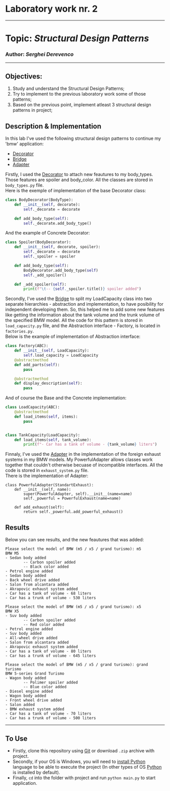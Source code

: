 # Laboratory work nr. 2
-----
# Topic: *Structural Design Patterns*
### Author: *Serghei Derevenco*
-----
## Objectives:
1. Study and understand the Structural Design Patterns;
2. Try to implement to the previous laboratory work some of those patterns;
3. Based on the previous point, implement atleast 3 structural design patterns in project;

## Description & Implementation
In this lab I've used the following structural design patterns to continue my 'bmw' application:  
* [Decorator](https://sourcemaking.com/design_patterns/decorator)
* [Bridge](https://sourcemaking.com/design_patterns/bridge)
* [Adapter](https://sourcemaking.com/design_patterns/adapter)  

Firstly, I used the [Decorator](https://sourcemaking.com/design_patterns/decorator) to attach new feautures to my body_types. Those features are spoiler and body_color. All the classes are stored in `body_types.py` file.  
Here is the exemple of implementation of the base Decorator class:  
```python
class BodyDecorator(BodyType):
    def __init__(self, decorate):
        self._decorate = decorate

    def add_body_type(self):
        self._decorate.add_body_type()
```
And the example of Concrete Decorator:
```python
class Spoiler(BodyDecorator):
    def __init__(self, decorate, spoiler):
        self._decorate = decorate
        self._spoiler = spoiler

    def add_body_type(self):
        BodyDecorator.add_body_type(self)
        self._add_spoiler()

    def _add_spoiler(self):
        print(f"\t-- {self._spoiler.title()} spoiler added")
```

Secondly, I've used the [Bridge](https://sourcemaking.com/design_patterns/bridge) to split my LoadCapacity class into two separate hierarchies - abstraction and implementation, to have posibility for independent developing them. So, this helped me to add some new features like getting the information about the tank volume and the trunk volume of the specified BMW model. All the code for this pattern is stored in `load_capacity.py` file, and the Abstraction interface - Factory, is located in `factories.py`.  
Below is the example of implementation of Abstraction interface:
```python
class Factory(ABC):
    def __init__(self, LoadCapacity):
        self.load_capacity = LoadCapacity
    @abstractmethod
    def add_parts(self):
        pass

    @abstractmethod
    def display_description(self):
        pass
```
And of course the Base and the Concrete implementation:  
```python
class LoadCapacity(ABC):
    @abstractmethod
    def load_items(self, items):
        pass


class TankCapacity(LoadCapacity):
    def load_items(self, tank_volume):
        print(f"- Car has a tank of volume - {tank_volume} liters")

```

Finnaly, I've used the [Adapter](https://sourcemaking.com/design_patterns/adapter) in the implementation of the foreign exhaust systems in my BMW models. My PowerfulAdapter allows classes work together that couldn't otherwise becuase of incompatible interfaces. All the code is stored in `exhaust_system.py` file.  
There is the implementation of Adapter:
```python3
class PowerfulAdapter(StandartExhaust):
    def __init__(self, name):
        super(PowerfulAdapter, self).__init__(name=name)
        self._powerful = PowerfulExhaust(name=name)

    def add_exhaust(self):
        return self._powerful.add_powerful_exhaust()
```
## Results  
Below you can see results, and the new feautures that was added:
```
Please select the model of BMW (m5 / x5 / grand turismo): m5
BMW M5
- Sedan body added
        -- Carbon spoiler added
        -- Black color added
- Petrol engine added
- Sedan body added
- Back wheel drive added
- Salon from alcantara added
- Akrapovic exhaust system added
- Car has a tank of volume - 68 liters
- Car has a trunk of volume - 530 liters

Please select the model of BMW (m5 / x5 / grand turismo): x5
BMW X5
- Suv body added
        -- Carbon spoiler added
        -- Red color added
- Petrol engine added
- Suv body added
- All-wheel drive added
- Salon from alcantara added
- Akrapovic exhaust system added
- Car has a tank of volume - 80 liters
- Car has a trunk of volume - 645 liters

Please select the model of BMW (m5 / x5 / grand turismo): grand turismo
BMW 5-series Grand Turismo
- Wagon body added
        -- Polimer spoiler added
        -- Blue color added
- Diesel engine added
- Wagon body added
- Front wheel drive added
- Salon added
- BMW exhaust system added
- Car has a tank of volume - 70 liters
- Car has a trunk of volume - 500 liters

```

-----
## To Use
* Firstly, clone this repository using [Git](https://git-scm.com) or download `.zip` archive with project.
* Secondly, if your OS is Windows, you will need to [install Python](https://realpython.com/installing-python/) language to be able to execute the project (In other types of OS [Python](https://www.python.org/) is installed by default).
* Finally, `cd` into the folder with project and run `python main.py` to start application.
